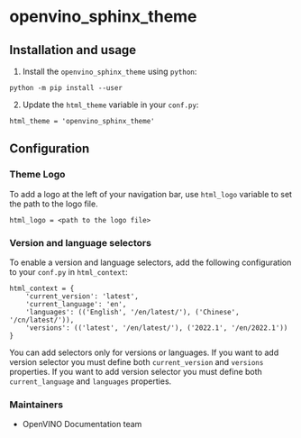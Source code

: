 # openvino_sphinx_theme

## Installation and usage

1. Install the `openvino_sphinx_theme` using `python`:
```
python -m pip install --user
```

2. Update the `html_theme` variable in your `conf.py`:

```
html_theme = 'openvino_sphinx_theme'
```

## Configuration

### Theme Logo

To add a logo at the left of your navigation bar, use `html_logo` variable to set the path to the logo file.

```
html_logo = <path to the logo file>
```

### Version and language selectors

To enable a version and language selectors, add the following configuration to your `conf.py` in `html_context`:

```
html_context = {
    'current_version': 'latest',
    'current_language': 'en',
    'languages': (('English', '/en/latest/'), ('Chinese', '/cn/latest/')),
    'versions': (('latest', '/en/latest/'), ('2022.1', '/en/2022.1'))
}
```

You can add selectors only for versions or languages.
If you want to add version selector you must define both `current_version` and `versions` properties.
If you want to add version selector you must define both `current_language` and `languages` properties.


### Maintainers

* OpenVINO Documentation team
